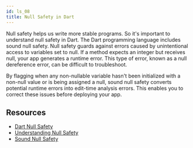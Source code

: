 ```yaml
---
id: ls_08
title: Null Safety in Dart
---
```


Null safety helps us write more stable programs. So it's important to understand null safety in
Dart. The Dart programming language includes sound null safety. Null safety guards against errors
caused by unintentional access to variables set to null. If a method expects an integer but receives
null, your app generates a runtime error. This type of error, known as a null dereference error, can
be difficult to troubleshoot.

By flagging when any non-nullable variable hasn't been initialized with a non-null value or is being
assigned a null, sound null safety converts potential runtime errors into edit-time analysis errors.
This enables you to correct these issues before deploying your app.

## Resources

- [Dart Null Safety](https://dart.dev/null-safety)
- [Understanding Null Safety](https://dart.dev/null-safety/understanding-null-safety)
- [Sound Null Safety](https://dart.dev/null-safety#:~:text=Null%20safety%20prevents%20errors%20that,can%20be%20difficult%20to%20debug.)

